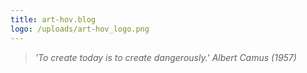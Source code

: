 ```yaml
---
title: art-hov.blog
logo: /uploads/art-hov_logo.png
---
```

> *'To create today is to create dangerously.' Albert Camus (1957)*
